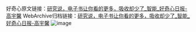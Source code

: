 好奇心原文链接：[研究说，电子书让你看的更多，吸收却少了_智能_好奇心日报-高宇馨](https://www.qdaily.com/articles/1975.html)
WebArchive归档链接：[研究说，电子书让你看的更多，吸收却少了_智能_好奇心日报-高宇馨](http://web.archive.org/web/20160810091947/http://www.qdaily.com/articles/1975.html)
![image](http://ww3.sinaimg.cn/large/007d5XDply1g3vbslu6bij30u039fkjl)